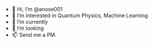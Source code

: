 - 👋 Hi, I’m @anose001
- 👀 I’m interested in Quantum Physics, Machine Learning
- 🌱 I’m currently 
- 💞️ I’m looking
- 📫 Send me a PM.

<!---
anose001/anose001 is a ✨ special ✨ repository because its `README.md` (this file) appears on your GitHub profile.
You can click the Preview link to take a look at your changes.
--->
